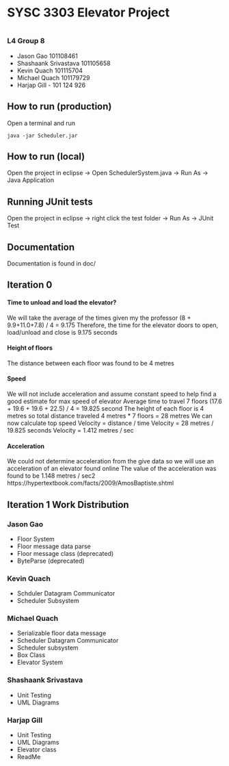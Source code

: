 <h1> SYSC 3303 Elevator Project <h1>
<h3> L4 Group 8</h3>
<ul>
  <li> Jason Gao 101108461 </li>
  <li> Shashaank Srivastava 101105658 </li>
  <li> Kevin Quach 101115704</li>
  <li> Michael Quach 101179729</li>
  <li> Harjap Gill - 101 124 926 </li>
</ul>

## How to run (production)
Open a terminal and run 

``java -jar Scheduler.jar``

## How to run (local)
Open the project in eclipse -> Open SchedulerSystem.java -> Run As -> Java Application

## Running JUnit tests
Open the project in eclipse -> right click the test folder -> Run As -> JUnit Test

## Documentation
Documentation is found in doc/

<h2> Iteration 0 </h2>

<h4> Time to unload and load the elevator? </h4>
We will take the average of the times given my the professor
(8 + 9.9+11.0+7.8) / 4 = 9.175
Therefore, the time for the elevator doors to open, load/unload and close is 9.175 seconds

<h4> Height of floors </h4>
The distance between each floor was found to be 4 metres

<h4>Speed</h4>
We will not include acceleration and assume constant speed to help find a good estimate for max speed of elevator
Average time to travel 7 floors
(17.6 + 19.6 + 19.6 + 22.5) / 4 = 19.825 second
The height of each floor is 4 metres so total distance traveled
 4 metres * 7 floors = 28 metres
We can now calculate top speed
Velocity = distance / time
Velocity = 28 metres / 19.825 seconds
Velocity = 1.412 metres / sec

<h4> Acceleration </h4>
We could not determine acceleration from the give data so we will use an acceleration of an elevator found online
The value of the acceleration was found to be 1.148 metres / sec2
https://hypertextbook.com/facts/2009/AmosBaptiste.shtml


<h2> Iteration 1 Work Distribution </h2>
<h3> Jason Gao </h3>
  <ul>
    <li>Floor System </li>
    <li> Floor message data parse</li>
    <li> Floor message class (deprecated)</li>
    <li> ByteParse (deprecated)</li>
  </ul>

<h3> Kevin Quach </h3>
  <ul>
    <li> Schduler Datagram Communicator</li>
    <li> Scheduler Subsystem </li>
  </ul>

<h3> Michael Quach </h3>
  <ul>
    <li> Serializable floor data message </li>
    <li> Scheduler Datagram Communicator </li>
    <li> Scheduler subsystem</li>
    <li> Box Class </li>
    <li> Elevator System </li>
  </ul>

<h3> Shashaank Srivastava </h3>
  <ul>
    <li> Unit Testing </li>
    <li> UML Diagrams </li>
  </ul>
  
<h3> Harjap Gill </h3>
  <ul>
    <li> Unit Testing </li>
    <li> UML Diagrams </li>
    <li> Elevator class </li>
    <li> ReadMe </li>
  </ul>



